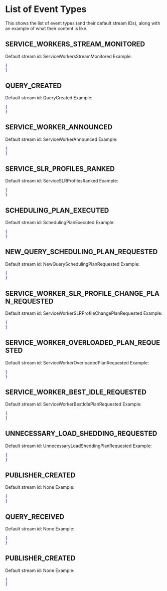 # List of Event Types
This shows the list of event types (and their default stream IDs), along with an example of what their content is like.


## SERVICE_WORKERS_STREAM_MONITORED
Default stream id: ServiceWorkersStreamMonitored
Example:
```json
{
}
```

## QUERY_CREATED
Default stream id: QueryCreated
Example:
```json
{
}
```

## SERVICE_WORKER_ANNOUNCED
Default stream id: ServiceWorkerAnnounced
Example:
```json
{
}
```

## SERVICE_SLR_PROFILES_RANKED
Default stream id: ServiceSLRProfilesRanked
Example:
```json
{
}
```

## SCHEDULING_PLAN_EXECUTED
Default stream id: SchedulingPlanExecuted
Example:
```json
{
}
```

## NEW_QUERY_SCHEDULING_PLAN_REQUESTED
Default stream id: NewQuerySchedulingPlanRequested
Example:
```json
{
}
```

## SERVICE_WORKER_SLR_PROFILE_CHANGE_PLAN_REQUESTED
Default stream id: ServiceWorkerSLRProfileChangePlanRequested
Example:
```json
{
}
```

## SERVICE_WORKER_OVERLOADED_PLAN_REQUESTED
Default stream id: ServiceWorkerOverloadedPlanRequested
Example:
```json
{
}
```

## SERVICE_WORKER_BEST_IDLE_REQUESTED
Default stream id: ServiceWorkerBestIdlePlanRequested
Example:
```json
{
}
```

## UNNECESSARY_LOAD_SHEDDING_REQUESTED
Default stream id: UnnecessaryLoadSheddingPlanRequested
Example:
```json
{
}
```

## PUBLISHER_CREATED
Default stream id: None
Example:
```json
{
}
```

## QUERY_RECEIVED
Default stream id: None
Example:
```json
{
}
```


## PUBLISHER_CREATED
Default stream id: None
Example:
```json
{
}
```